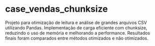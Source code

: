 # case_vendas_chunksize
Projeto para otimização de leitura e análise de grandes arquivos CSV utilizando Pandas. Implementação de carga eficiente com chunksize, reduzindo o uso de memória e melhorando a performance. Resultados finais foram comparados entre métodos otimizados e não otimizados.
